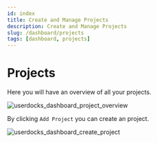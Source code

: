 ```yaml
---
id: index
title: Create and Manage Projects
description: Create and Manage Projects
slug: /dashboard/projects
tags: [dashboard, projects]
---
```


# Projects

Here you will have an overview of all your projects.

![userdocks_dashboard_project_overview]

By clicking `Add Project` you can create an project.

![userdocks_dashboard_create_project]

[userdocks_dashboard_create_project]: /img/userdocks_dashboard_create_project.png
[userdocks_dashboard_project_overview]: /img/userdocks_dashboard_project_overview.png
